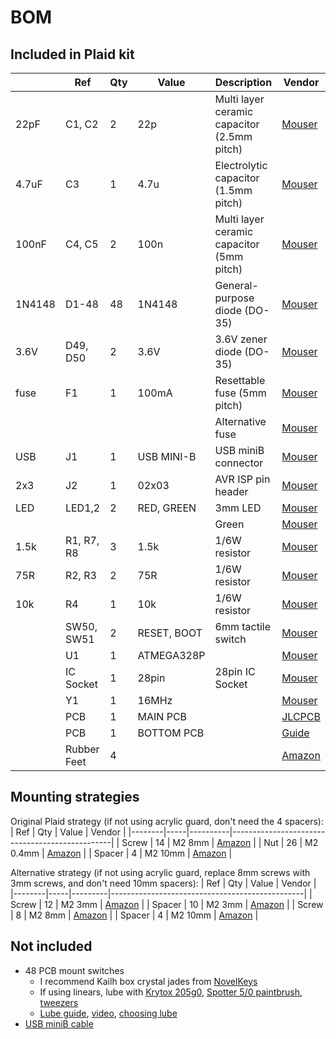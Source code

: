 # BOM

## Included in Plaid kit
|        | Ref         | Qty | Value       | Description                                 | Vendor                                                              |
|--------|-------------|-----|-------------|---------------------------------------------|---------------------------------------------------------------------|
| 22pF   | C1, C2      | 2   | 22p         | Multi layer ceramic capacitor (2.5mm pitch) | [Mouser](https://www.mouser.com/ProductDetail/81-RCE5C2A220J0A2H3B) |
| 4.7uF  | C3          | 1   | 4.7u        | Electrolytic capacitor (1.5mm pitch)        | [Mouser](https://www.mouser.com/ProductDetail/647-UMT1V4R7MDD)      |
| 100nF  | C4, C5      | 2   | 100n        | Multi layer ceramic capacitor (5mm pitch)   | [Mouser](https://www.mouser.com/ProductDetail/81-RDER71H104K0M1H3A) |
| 1N4148 | D1-48       | 48  | 1N4148      | General-purpose diode (DO-35)               | [Mouser](https://www.mouser.com/ProductDetail/512-1N4148TR)         |
| 3.6V   | D49, D50    | 2   | 3.6V        | 3.6V zener diode (DO-35)                    | [Mouser](https://www.mouser.com/ProductDetail/78-TZX3V6A)           |
| fuse   | F1          | 1   | 100mA       | Resettable fuse (5mm pitch)                 | [Mouser](https://www.mouser.com/ProductDetail/504-PTR060V0010-BK)   |
|        |             |     |             | Alternative fuse                            | [Mouser](https://www.mouser.com/ProductDetail/652-CMF-RL25-0)       |
| USB    | J1          | 1   | USB MINI-B  | USB miniB connector                         | [Mouser](https://www.mouser.com/ProductDetail/538-54819-0519)       |
| 2x3    | J2          | 1   | 02x03       | AVR ISP pin header                          | [Mouser](https://www.mouser.com/ProductDetail/649-68602-406HLF)     |
| LED    | LED1,2      | 2   | RED, GREEN  | 3mm LED                                     | [Mouser](https://www.mouser.com/ProductDetail/859-LTL-4222)         |
|        |             |     |             | Green                                       | [Mouser](https://www.mouser.com/ProductDetail/859-LTL-4232)         |
| 1.5k   | R1, R7, R8  | 3   | 1.5k        | 1/6W resistor                               | [Mouser](https://www.mouser.com/ProductDetail/603-MFR-12FTF52-1K5)  |
| 75R    | R2, R3      | 2   | 75R         | 1/6W resistor                               | [Mouser](https://www.mouser.com/ProductDetail/603-CFR-12JR-52-75R)  |
| 10k    | R4          | 1   | 10k         | 1/6W resistor                               | [Mouser](https://www.mouser.com/ProductDetail/603-MFR-12FRF5210K)   |
|        | SW50, SW51  | 2   | RESET, BOOT | 6mm tactile switch                          | [Mouser](https://www.mouser.com/ProductDetail/642-MJTP1230A)        |
|        | U1          | 1   | ATMEGA328P  |                                             | [Mouser](https://www.mouser.com/ProductDetail/556-ATMEGA328P-PU)    |
|        | IC Socket   | 1   | 28pin       | 28pin IC Socket                             | [Mouser](https://www.mouser.com/ProductDetail/571-1-2199298-9)      |
|        | Y1          | 1   | 16MHz       |                                             | [Mouser](https://www.mouser.com/ProductDetail/449-LFXTAL058383BULK) |
|        | PCB         | 1   | MAIN PCB    |                                             | [JLCPCB](https://jlcpcb.com/)                                       |
|        | PCB         | 1   | BOTTOM PCB  |                                             | [Guide](http://www.40percent.club/2017/03/ordering-pcb.html)        |
|        | Rubber Feet | 4   |             |                                             | [Amazon](https://www.amazon.com/dp/B01N922DLO)                      |

## Mounting strategies

Original Plaid strategy (if not using acrylic guard, don't need the 4 spacers):
| Ref    | Qty | Value    | Vendor                                         |
|--------|-----|----------|------------------------------------------------|
| Screw  | 14  | M2   8mm | [Amazon](https://www.amazon.com/dp/B000NHXO1M) |
| Nut    | 26  | M2 0.4mm | [Amazon](https://www.amazon.com/dp/B07H3VBRL6) |
| Spacer | 4   | M2  10mm | [Amazon](https://www.amazon.com/dp/B0854BNKZP) |

Alternative strategy (if not using acrylic guard, replace
8mm screws with 3mm screws, and don't need 10mm spacers):
| Ref    | Qty | Value   | Vendor                                         |
|--------|-----|---------|------------------------------------------------|
| Screw  | 12  | M2  3mm | [Amazon](https://www.amazon.com/dp/B00W96Z5RQ) |
| Spacer | 10  | M2  3mm | [Amazon](https://www.amazon.com/dp/B07H3SND59) |
| Screw  | 8   | M2  8mm | [Amazon](https://www.amazon.com/dp/B000NHXO1M) |
| Spacer | 4   | M2 10mm | [Amazon](https://www.amazon.com/dp/B0854BNKZP) |

## Not included
- 48 PCB mount switches
    - I recommend Kailh box crystal jades from [NovelKeys](https://novelkeys.xyz/products/box-crystal-switches)
    - If using linears, lube with [Krytox 205g0](https://novelkeys.xyz/products/lubricants),
[Spotter 5/0 paintbrush](https://www.amazon.com/dp/B0043GCYTW),
[tweezers](https://www.amazon.com/dp/B00FZPEWI6)
    - [Lube guide](https://topclack.com/textclack/2018/9/17/the-switch-lab-a-living-switch-modification-guide),
[video](https://www.youtube.com/watch?v=qSgPKPoFo2k),
[choosing lube](https://switchandclick.com/2020/01/22/what-lube-to-use-for-mechanical-keyboard-switches/)
- [USB miniB cable](https://www.amazon.com/dp/B00NH13S44)

